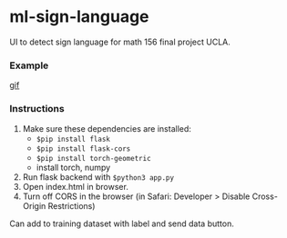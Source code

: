 # ml-sign-language
UI to detect sign language for math 156 final project UCLA. 

### Example

[gif](https://github.com/evancoons22/ml-sign-language/blob/main/output.gif)

### Instructions
1. Make sure these dependencies are installed:
   - `$pip install flask`
   - `$pip install flask-cors`
   - `$pip install torch-geometric`
   - install torch, numpy
2. Run flask backend with `$python3 app.py`
3. Open index.html in browser.
4. Turn off CORS in the browser (in Safari: Developer > Disable Cross-Origin Restrictions) 

Can add to training dataset with label and send data button. 
